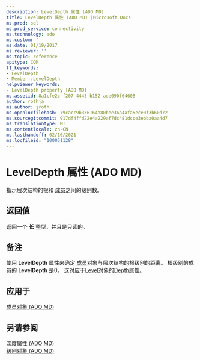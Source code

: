 ```yaml
---
description: LevelDepth 属性 (ADO MD)
title: LevelDepth 属性 (ADO MD) |Microsoft Docs
ms.prod: sql
ms.prod_service: connectivity
ms.technology: ado
ms.custom: ''
ms.date: 01/19/2017
ms.reviewer: ''
ms.topic: reference
apitype: COM
f1_keywords:
- LevelDepth
- Member::LevelDepth
helpviewer_keywords:
- LevelDepth property [ADO MD]
ms.assetid: 8a1cfe2c-f207-4445-b152-ade090f64608
author: rothja
ms.author: jroth
ms.openlocfilehash: 79cacc9b336164a80bee36a4afa5ece0f3b60d72
ms.sourcegitcommit: 917df4ffd22e4a229af7dc481dcce3ebba0aa4d7
ms.translationtype: MT
ms.contentlocale: zh-CN
ms.lasthandoff: 02/10/2021
ms.locfileid: "100051128"
---
```

# <a name="leveldepth-property-ado-md"></a>LevelDepth 属性 (ADO MD)
指示层次结构的根和 [成员](./member-object-ado-md.md)之间的级别数。  
  
## <a name="return-values"></a>返回值  
 返回一个 **长** 整型，并且是只读的。  
  
## <a name="remarks"></a>备注  
 使用 **LevelDepth** 属性来确定 [成员](./member-object-ado-md.md)对象与层次结构的根级别的距离。 根级别的成员的 **LevelDepth** 是0。 这对应于[Level](./level-object-ado-md.md)对象的[Depth](./depth-property-ado-md.md)属性。  
  
## <a name="applies-to"></a>应用于  
 [成员对象 (ADO MD)](./member-object-ado-md.md)  
  
## <a name="see-also"></a>另请参阅  
 [深度属性 (ADO MD) ](./depth-property-ado-md.md)   
 [级别对象 (ADO MD)](./level-object-ado-md.md)